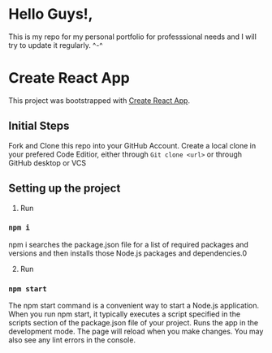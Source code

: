 # Hello Guys!, 
This is my repo for my personal portfolio for professsional needs and I will try to update it regularly. ^-^


# Create React App

This project was bootstrapped with [Create React App](https://github.com/facebook/create-react-app).


## Initial Steps

Fork and Clone this repo into your GitHub Account.
Create a local clone in your prefered Code Editior, either through `Git clone <url>` or through GitHub desktop or VCS

## Setting up the project

1) Run
### `npm i`

npm i searches the package.json file for a list of required packages and versions and then installs those Node.js packages and dependencies.0

2) Run
### `npm start`
The npm start command is a convenient way to start a Node.js application. When you run npm start, it typically executes a script specified in the scripts section of the package.json file of your project.
Runs the app in the development mode.
The page will reload when you make changes.
You may also see any lint errors in the console.


